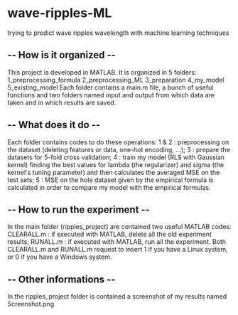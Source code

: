 # wave-ripples-ML
trying to predict wave ripples wavelength with machine learning techniques


-- How is it organized --
----------------------------------------------------------------------------------------------------------
This project is developed in MATLAB. It is organized in 5 folders:
  1_preprocessing_formula
  2_preprocessing_ML
  3_preparation
  4_my_model
  5_existing_model
Each folder contains a main.m file, a bunch of useful functions and two folders named input and output from which data are taken and in which results are saved.


-- What does it do --
----------------------------------------------------------------------------------------------------------
Each folder contains codes to do these operations:
  1 & 2 : preprocessing on the dataset (deleting features or data, one-hot encoding, ...);
  3     : prepare the datasets for 5-fold cross validation;
  4     : train my model (RLS with Gaussian kernel) finding the best values for lambda (the regularizer) and sigma (the   kernel's tuning parameter) and then calculates the averaged MSE on the test sets;
  5     : MSE on the hole dataset given by the empirical formula is calculated in order to compare my model with the empirical formulas.


-- How to run the experiment --
----------------------------------------------------------------------------------------------------------
In the main folder (ripples_project) are contained two useful MATLAB codes:
  CLEARALL.m : if executed with MATLAB, delete all the old experiment results;
  RUNALL.m   : if executed with MATLAB, run all the experiment.
Both CLEARALL.m and RUNALL.m request to insert 1 if you have a Linux system, or 0 if you have a Windows system.


-- Other informations --
----------------------------------------------------------------------------------------------------------
In the ripples_project folder is contained a screenshot of my results named Screenshot.png


